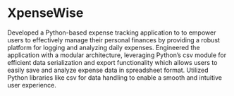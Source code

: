 ﻿# XpenseWise
Developed a Python-based expense tracking application to to empower users to effectively manage their personal finances by providing a robust platform for logging and analyzing daily expenses.
Engineered the application with a modular architecture, leveraging Python’s csv module for efficient data serialization and export functionality which allows users to easily save and analyze expense data in spreadsheet format.
Utilized Python libraries like csv for data handling to enable a smooth and intuitive user experience.

